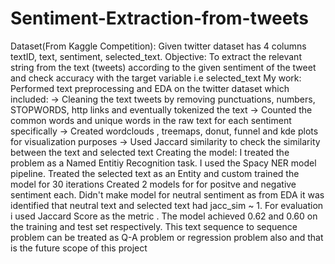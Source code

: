 # Sentiment-Extraction-from-tweets
Dataset(From Kaggle Competition): Given twitter dataset has 4 columns textID, text,  sentiment, selected_text. 
Objective: To extract the relevant string from the text (tweets) according to the given sentiment of the tweet and check accuracy with the target variable i.e selected_text
My work: Performed text preprocessing and EDA on the twitter dataset which included:
          -> Cleaning the text tweets by removing punctuations, numbers, STOPWORDS, http links and eventually tokenized the text
          -> Counted the common words and unique words in the raw text for each sentiment specifically
          -> Created wordclouds , treemaps, donut, funnel and kde plots for visualization purposes
          -> Used Jaccard similarity to check the similarity between the text and selected text
Creating the model:
I treated the problem as a Named Entitiy Recognition task. I used the Spacy NER model pipeline. Treated the selected text as an Entity and custom trained the model for 30 iterations
Created 2 models for for positve and negative sentiment each. Didn't make model for neutral sentiment as from EDA it was identified that neutral text and selected text had jacc_sim ~ 1.
For evaluation i used Jaccard Score as the metric . The model achieved 0.62 and  0.60 on the training and test set respectively.
This text sequence to sequence problem can be treated as Q-A problem or regression problem also and that is the future scope of this project

